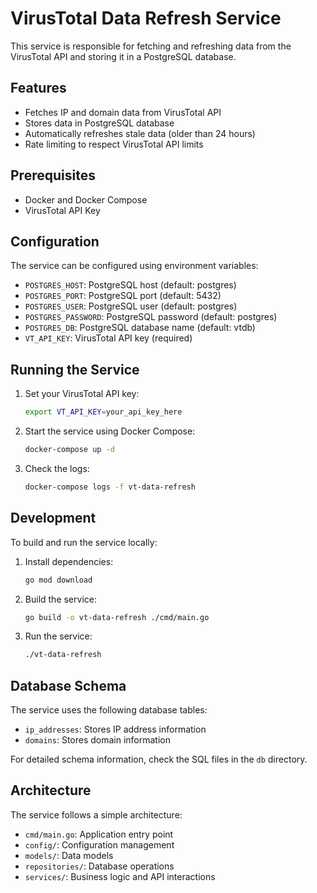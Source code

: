 # VirusTotal Data Refresh Service

This service is responsible for fetching and refreshing data from the VirusTotal API and storing it in a PostgreSQL database.

## Features

- Fetches IP and domain data from VirusTotal API
- Stores data in PostgreSQL database
- Automatically refreshes stale data (older than 24 hours)
- Rate limiting to respect VirusTotal API limits

## Prerequisites

- Docker and Docker Compose
- VirusTotal API Key

## Configuration

The service can be configured using environment variables:

- `POSTGRES_HOST`: PostgreSQL host (default: postgres)
- `POSTGRES_PORT`: PostgreSQL port (default: 5432)
- `POSTGRES_USER`: PostgreSQL user (default: postgres)
- `POSTGRES_PASSWORD`: PostgreSQL password (default: postgres)
- `POSTGRES_DB`: PostgreSQL database name (default: vtdb)
- `VT_API_KEY`: VirusTotal API key (required)

## Running the Service

1. Set your VirusTotal API key:

   ```bash
   export VT_API_KEY=your_api_key_here
   ```

2. Start the service using Docker Compose:

   ```bash
   docker-compose up -d
   ```

3. Check the logs:
   ```bash
   docker-compose logs -f vt-data-refresh
   ```

## Development

To build and run the service locally:

1. Install dependencies:

   ```bash
   go mod download
   ```

2. Build the service:

   ```bash
   go build -o vt-data-refresh ./cmd/main.go
   ```

3. Run the service:
   ```bash
   ./vt-data-refresh
   ```

## Database Schema

The service uses the following database tables:

- `ip_addresses`: Stores IP address information
- `domains`: Stores domain information

For detailed schema information, check the SQL files in the `db` directory.

## Architecture

The service follows a simple architecture:

- `cmd/main.go`: Application entry point
- `config/`: Configuration management
- `models/`: Data models
- `repositories/`: Database operations
- `services/`: Business logic and API interactions
